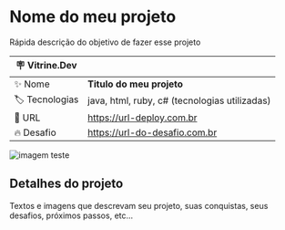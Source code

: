 # Nome do meu projeto

Rápida descrição do objetivo de fazer esse projeto

| :placard: Vitrine.Dev |     |
| -------------  | --- |
| :sparkles: Nome        | **Titulo do meu projeto**
| :label: Tecnologias | java, html, ruby, c# (tecnologias utilizadas)
| :rocket: URL         | https://url-deploy.com.br
| :fire: Desafio     | https://url-do-desafio.com.br

<!-- Inserir imagem com a #vitrinedev ao final do link -->
![imagem teste](https://cdn.pixabay.com/photo/2020/10/22/16/14/building-5676506_1280.jpg#vitrinedev)

## Detalhes do projeto

Textos e imagens que descrevam seu projeto, suas conquistas, seus desafios, próximos passos, etc...
